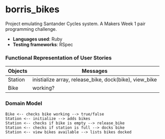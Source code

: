 # borris_bikes

Project emulating Santander Cycles system.
A Makers Week 1 pair programming challenge.

* **Languages used**: Ruby
* **Testing frameworks**: RSpec

### Functional Representation of User Stories

Objects  | Messages
------------- | -------------
Station  | inistialize array, release_bike, dock(bike), view_bike
Bike | working?
### Domain Model

```
Bike <-- checks bike working --> true/false
Station <-- initialize --> adds bikes
Station <-- checks if bike is empty --> release_bike
Station <-- checks if station is full --> docks bike
Station <-- view bikes available --> lists bikes docked

```